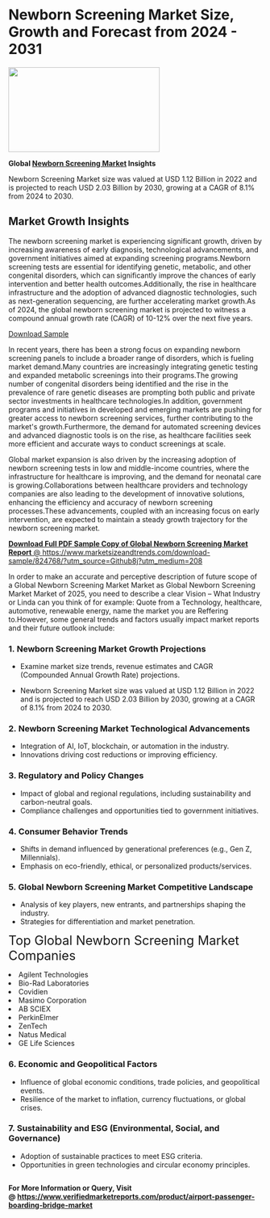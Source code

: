 <H1>Newborn Screening Market Size, Growth and Forecast from 2024 - 2031</H1><img class="aligncenter size-medium wp-image-584254" src="https://thirdeyenews.in/wp-content/uploads/2024/09/Global-Market-Research-300x168.jpeg" alt="" width="300" height="168" /><p><strong>Global&nbsp;<a href="https://www.marketsizeandtrends.com/download-sample/824768/?utm_source=Github8j?utm_medium=208">Newborn Screening Market</a> Insights</strong></p><p>Newborn Screening Market size was valued at USD 1.12 Billion in 2022 and is projected to reach USD 2.03 Billion by 2030, growing at a CAGR of 8.1% from 2024 to 2030.</p><p><h2>Market Growth Insights</h2> <p>The newborn screening market is experiencing significant growth, driven by increasing awareness of early diagnosis, technological advancements, and government initiatives aimed at expanding screening programs.Newborn screening tests are essential for identifying genetic, metabolic, and other congenital disorders, which can significantly improve the chances of early intervention and better health outcomes.Additionally, the rise in healthcare infrastructure and the adoption of advanced diagnostic technologies, such as next-generation sequencing, are further accelerating market growth.As of 2024, the global newborn screening market is projected to witness a compound annual growth rate (CAGR) of 10-12% over the next five years.</p> <p><a href="#">Download Sample</a></p> <p>In recent years, there has been a strong focus on expanding newborn screening panels to include a broader range of disorders, which is fueling market demand.Many countries are increasingly integrating genetic testing and expanded metabolic screenings into their programs.The growing number of congenital disorders being identified and the rise in the prevalence of rare genetic diseases are prompting both public and private sector investments in healthcare technologies.In addition, government programs and initiatives in developed and emerging markets are pushing for greater access to newborn screening services, further contributing to the market's growth.Furthermore, the demand for automated screening devices and advanced diagnostic tools is on the rise, as healthcare facilities seek more efficient and accurate ways to conduct screenings at scale.</p> <p>Global market expansion is also driven by the increasing adoption of newborn screening tests in low and middle-income countries, where the infrastructure for healthcare is improving, and the demand for neonatal care is growing.Collaborations between healthcare providers and technology companies are also leading to the development of innovative solutions, enhancing the efficiency and accuracy of newborn screening processes.These advancements, coupled with an increasing focus on early intervention, are expected to maintain a steady growth trajectory for the newborn screening market.</p> <p><a href="#"></p><p><span class=""><strong>Download Full PDF Sample Copy of Global Newborn Screening Market Report</strong> @ <a href="https://www.marketsizeandtrends.com/download-sample/824768/?utm_source=Github8j?utm_medium=208" target="_blank">https://www.marketsizeandtrends.com/download-sample/824768/?utm_source=Github8j?utm_medium=208</a></span></p><p>In order to make an accurate and perceptive description of future scope of a Global&nbsp;Newborn Screening Market Market as Global&nbsp;Newborn Screening Market Market of 2025, you need to describe a clear Vision &ndash; What Industry or Linda can you think of for example: Quote from a Technology, healthcare, automotive, renewable energy, name the market you are Reffering to.However, some general trends and factors usually impact market reports and their future outlook include:</p><h3>1.&nbsp;<strong>Newborn Screening Market Growth Projections</strong></h3><ul><li>Examine market size trends, revenue estimates and CAGR (Compounded Annual Growth Rate) projections.</li><li><p>Newborn Screening Market size was valued at USD 1.12 Billion in 2022 and is projected to reach USD 2.03 Billion by 2030, growing at a CAGR of 8.1% from 2024 to 2030.</p></li></ul><h3>2.&nbsp;<strong>Newborn Screening Market Technological Advancements</strong></h3><ul><li>Integration of AI, IoT, blockchain, or automation in the industry.</li><li>Innovations driving cost reductions or improving efficiency.</li></ul><h3>3.&nbsp;<strong>Regulatory and Policy Changes</strong></h3><ul><li>Impact of global and regional regulations, including sustainability and carbon-neutral goals.</li><li>Compliance challenges and opportunities tied to government initiatives.</li></ul><h3>4.&nbsp;<strong>Consumer Behavior Trends</strong></h3><ul><li>Shifts in demand influenced by generational preferences (e.g., Gen Z, Millennials).</li><li>Emphasis on eco-friendly, ethical, or personalized products/services.</li></ul><h3>5.&nbsp;<strong>Global Newborn Screening Market Competitive Landscape</strong></h3><ul><li>Analysis of key players, new entrants, and partnerships shaping the industry.</li><li>Strategies for differentiation and market penetration.</li></ul><p data-pm-slice="1 1 []"><span style="color: inherit; font-family: inherit; font-size: 25px;">Top Global Newborn Screening Market Companies</span></p><div class="" data-test-id=""><p><li>Agilent Technologies</li><li> Bio-Rad Laboratories</li><li> Covidien</li><li> Masimo Corporation</li><li> AB SCIEX</li><li> PerkinElmer</li><li> ZenTech</li><li> Natus Medical</li><li> GE Life Sciences</li></p></div><h3>6.&nbsp;<strong>Economic and Geopolitical Factors</strong></h3><ul><li>Influence of global economic conditions, trade policies, and geopolitical events.</li><li>Resilience of the market to inflation, currency fluctuations, or global crises.</li></ul><h3>7.&nbsp;<strong>Sustainability and ESG (Environmental, Social, and Governance)</strong></h3><ul><li>Adoption of sustainable practices to meet ESG criteria.</li><li>Opportunities in green technologies and circular economy principles.</li></ul><h2><strong style="font-size: 14px;">For More Information or Query, Visit @&nbsp;</strong><a style="background-color: #ffffff; font-size: 14px;" href="https://www.marketsizeandtrends.com/report/newborn-screening-market/" target="_blank">https://www.verifiedmarketreports.com/product/airport-passenger-boarding-bridge-market</a></h2>